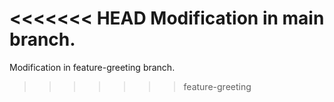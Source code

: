 <<<<<<< HEAD
Modification in main branch.
=======
Modification in feature-greeting branch.
>>>>>>> feature-greeting